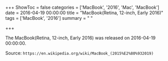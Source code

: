 +++
ShowToc = false
categories = ['MacBook', '2016', 'Mac', 'MacBook']
date = 2016-04-19 00:00:00
title = "MacBook(Retina, 12-inch, Early 2016)"
tags = ['MacBook', '2016']
summary = " "

+++

The MacBook(Retina, 12-inch, Early 2016) was released on 2016-04-19 00:00:00.

Source: `https://en.wikipedia.org/wiki/MacBook_(2015%E2%80%932019)`
